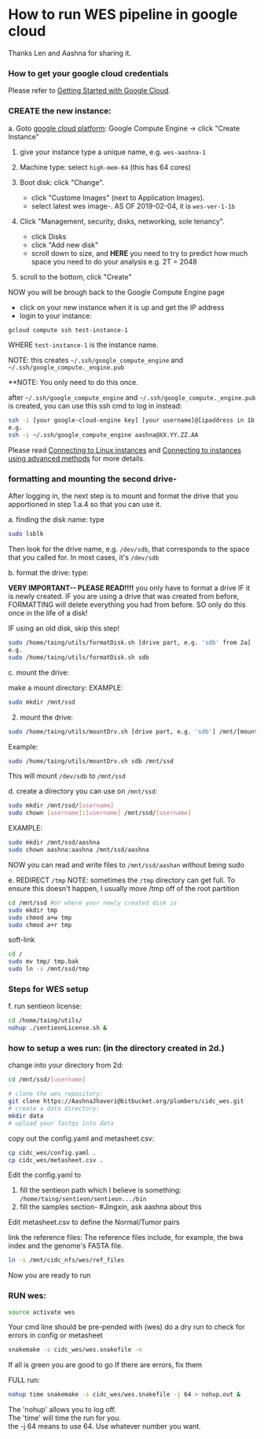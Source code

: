 
# How to run WES pipeline in google cloud

Thanks Len and Aashna for sharing it.

### How to get your google cloud credentials

Please refer to [Getting Started with Google Cloud](../google-cloud/getting-started-google-cloud.md).

###  CREATE the new instance:

a. Goto [google cloud platform](https://console.cloud.google.com/): Google Compute Engine -> click "Create Instance"

1. give your instance type a unique name, e.g. `wes-aashna-1`

2. Machine type: select `high-mem-64`  (this has 64 cores)

3. Boot disk: click "Change".
      - click "Custome Images" (next to Application Images).
      - select latest wes image-. AS OF 2019-02-04, it is `wes-ver-1-1b`

4. Click "Management, security, disks, networking, sole tenancy".
      - click Disks
      - click "Add new disk"
      - scroll down to size, and **HERE** you need to try to predict
      how much space you need to do your analysis e.g. 2T = 2048

5. scroll to the bottom, click "Create"

NOW you will be brough back to the Google Compute Engine page

   - click on your new instance when it is up and get the IP address
   - login to your instance:

```bash
gcloud compute ssh test-instance-1
```

WHERE `test-instance-1` is the instance name.

NOTE: this creates `~/.ssh/google_compute_engine` and `~/.ssh/google_compute._engine.pub`

**NOTE: You only need to do this once.

after `~/.ssh/google_compute_engine` and `~/.ssh/google_compute._engine.pub` is created, you can use this ssh cmd to log in instead:

```bash
ssh -i [your google-cloud-engine key] [your username]@[ipaddress in 1b.]
e.g.
ssh -i ~/.ssh/google_compute_engine aashna@XX.YY.ZZ.AA
```

Please read [Connecting to Linux instances](https://cloud.google.com/compute/docs/instances/connecting-to-instance)
and [Connecting to instances using advanced methods](https://cloud.google.com/compute/docs/instances/connecting-advanced#provide-key) for more details.

###  formatting and mounting the second drive-

After logging in, the next step is to mount and format the drive that you apportioned in step 1.a.4 so that you can use it.

a. finding the disk name: type

```bash    
sudo lsblk
```

Then look for the drive name, e.g. `/dev/sdb`, that corresponds to the  space that you called for.  In most cases, it's `/dev/sdb`


b. format the drive: type:

**VERY IMPORTANT-- PLEASE READ!!!!**
you only have to format a drive IF it is newly created.  IF you are using a drive that was created from before, FORMATTING will delete everything you had from
before.  SO only do this once in the life of a disk!

IF using an old disk, skip this step!


```bash
sudo /home/taing/utils/formatDisk.sh [drive part, e.g. 'sdb' from 2a]
e.g.
sudo /home/taing/utils/formatDisk.sh sdb
```

c. mount the drive:

make a mount directory:
EXAMPLE:

```bash
sudo mkdir /mnt/ssd
```


2. mount the drive:

```bash
sudo /home/taing/utils/mountDrv.sh [drive part, e.g. 'sdb'] /mnt/[mount point from above]
```

Example:

```bash
sudo /home/taing/utils/mountDrv.sh sdb /mnt/ssd
```

This will mount `/dev/sdb` to `/mnt/ssd`

d. create a directory you can use on `/mnt/ssd`:

```bash
sudo mkdir /mnt/ssd/[username]
sudo chown [username]:[username] /mnt/ssd/[username]
```

EXAMPLE:

```bash
sudo mkdir /mnt/ssd/aashna
sudo chown aashna:aashna /mnt/ssd/aashna
```

NOW you can read and write files to `/mnt/ssd/aashan` without being sudo

e. REDIRECT `/tmp`
NOTE: sometimes the `/tmp` directory can get full. To ensure this doesn't happen, I usually move /tmp off of the root partition


```bash
cd /mnt/ssd #or where your newly created disk is
sudo mkdir tmp
sudo chmod a+w tmp
sudo chmod a+r tmp
```

soft-link

```bash
cd /
sudo mv tmp/ tmp.bak
sudo ln -s /mnt/ssd/tmp
```


### Steps for WES setup
   f. run sentieon license:

```bash
cd /home/taing/utils/
nohup ./sentieonLicense.sh &
```

### how to setup a wes run: (in the directory created in 2d.)

change into your directory from 2d:

```bash
cd /mnt/ssd/[username]

# clone the wes repository:
git clone https://AashnaJhaveri@bitbucket.org/plumbers/cidc_wes.git
# create a data directory:
mkdir data
# upload your fastqs into data
```

copy out the config.yaml and metasheet.csv:

```bash
cp cidc_wes/config.yaml .
cp cidc_wes/metasheet.csv .
```

Edit the config.yaml to

1. fill the sentieon path which I believe is something: `/home/taing/sentieon/sentieon.../bin`
2. fill the  samples section- #Jingxin, ask aashna about this

Edit metasheet.csv to define the Normal/Tumor pairs

link the reference files:
The reference files include, for example, the bwa index and the genome's FASTA file.

```bash
ln -s /mnt/cidc_nfs/wes/ref_files
```

Now you are ready to run

### RUN wes:

```bash
source activate wes
```

Your cmd line should be pre-pended with (wes)
do a dry run to check for errors in config or metasheet

```bash
snakemake -s cidc_wes/wes.snakefile -n
```

If all is green you are good to go
If there are errors, fix them

FULL run:

```bash
nohup time snakemake -s cidc_wes/wes.snakefile -j 64 > nohup.out &
```
The 'nohup' allows you to log off.  
The 'time' will time the run for you.  
the -j 64 means to use 64.  Use whatever number you want.
